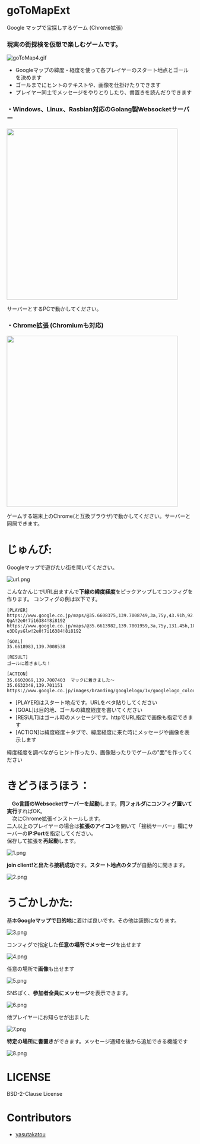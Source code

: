 # goToMapExt
Google マップで宝探しするゲーム (Chrome拡張)

### 現実の街探検を仮想で楽しむゲームです。

![goToMap4.gif](https://github.com/yasutakatou/goToMap/blob/pic/goToMap.gif)

 - Googleマップの緯度・経度を使って各プレイヤーのスタート地点とゴールを決めます
 - ゴールまでにヒントのテキストや、画像を仕掛けたりできます
 - プレイヤー同士でメッセージをやりとりしたり、書置きを読んだりできます

### ・Windows、Linux、Rasbian対応のGolang製Websocketサーバー
<a href="https://github.com/yasutakatou/goToMap/releases"><img src="https://github-link-card.s3.ap-northeast-1.amazonaws.com/yasutakatou/goToMap.png" width="460px"></a>

サーバーとするPCで動かしてください。

### ・Chrome拡張 (Chromiumも対応)
<a href="https://github.com/yasutakatou/goToMapExt/releases"><img src="https://github-link-card.s3.ap-northeast-1.amazonaws.com/yasutakatou/goToMapExt.png" width="460px"></a>

ゲームする端末上のChrome(と互換ブラウザ)で動かしてください。サーバーと同居できます。

# じゅんび:

Googleマップで遊びたい街を開いてください。

![url.png](https://github.com/yasutakatou/goToMap/blob/pic/url.png)

こんなかんじでURL出ますんで**下線の緯度経度**をピックアップしてコンフィグを作ります。
コンフィグの例は以下です。

```
[PLAYER]
https://www.google.co.jp/maps/@35.6608375,139.7008749,3a,75y,43.91h,92.5t/data=!3m6!1e1!3m4!1sDrFpHa0VreQbapnpTC-QgA!2e0!7i16384!8i8192
https://www.google.co.jp/maps/@35.6613982,139.7001959,3a,75y,131.45h,104.53t/data=!3m6!1e1!3m4!1szZPFU_fUtAcf-e3DGysGlw!2e0!7i16384!8i8192

[GOAL]
35.6618983,139.7008538

[RESULT]
ゴールに着きました！

[ACTION]
35.6602069,139.7007403	マックに着きました～
35.6632348,139.701151	https://www.google.co.jp/images/branding/googlelogo/1x/googlelogo_color_272x92dp.png
```

 - [PLAYER]はスタート地点です。URLをベタ貼りしてください
 - [GOAL]は目的地、ゴールの緯度経度を書いてください
 - [RESULT]はゴール時のメッセージです。httpでURL指定で画像も指定できます
 - [ACTION]は緯度経度＋タブで、緯度経度に来た時にメッセージや画像を表示します

緯度経度を調べながらヒント作ったり、画像貼ったりでゲームの"面"を作ってください

# きどうほうほう：

　**Go言語のWebsocketサーバーを起動**します。**同フォルダにコンフィグ置いて実行**すればOK。<br>
　次にChrome拡張インストールします。<br>
 二人以上のプレイヤーの場合は**拡張のアイコン**を開いて「接続サーバー」欄にサーバーの**IP:Port**を指定してください。<br>
 保存して拡張を**再起動**します。

![1.png](https://github.com/yasutakatou/goToMap/blob/pic/1.png)

**join client!と出たら接続成功**です。**スタート地点のタブ**が自動的に開きます。

![2.png](https://github.com/yasutakatou/goToMap/blob/pic/2.png)

# うごかしかた:

基本**Googleマップで目的地**に着けば良いです。その他は装飾になります。

![3.png](https://github.com/yasutakatou/goToMap/blob/pic/3.png)

コンフィグで指定した**任意の場所でメッセージ**を出せます

![4.png](https://github.com/yasutakatou/goToMap/blob/pic/4.png)

任意の場所で**画像**も出せます

![5.png](https://github.com/yasutakatou/goToMap/blob/pic/5.png)

SNSぽく、**参加者全員にメッセージ**を表示できます。

![6.png](https://github.com/yasutakatou/goToMap/blob/pic/6.png)

他プレイヤーにお知らせが出ました

![7.png](https://github.com/yasutakatou/goToMap/blob/pic/7.png)

**特定の場所に書置き**ができます。メッセージ通知を後から追加できる機能です

![8.png](https://github.com/yasutakatou/goToMap/blob/pic/8.png)

# LICENSE

BSD-2-Clause License

# Contributors

- [yasutakatou](https://github.com/yasutakatou)

